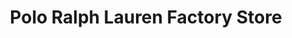 ---
title: "Polo Ralph Lauren Factory Store"
url: /hershey/polo-ralph-lauren-factory-store/
shop: clothes
---